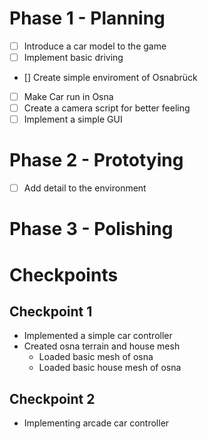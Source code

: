 # Phase 1 - Planning

-   [ ] Introduce a car model to the game
-   [ ] Implement basic driving
-   [] Create simple enviroment of Osnabrück
-   [ ] Make Car run in Osna
-   [ ] Create a camera script for better feeling
-   [ ] Implement a simple GUI

# Phase 2 - Prototying

-   [ ] Add detail to the environment

# Phase 3 - Polishing

# Checkpoints

## Checkpoint 1

-   Implemented a simple car controller
-   Created osna terrain and house mesh
    -   Loaded basic mesh of osna
    -   Loaded basic house mesh of osna

## Checkpoint 2

-   Implementing arcade car controller
